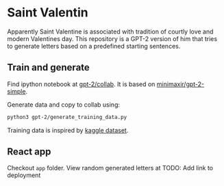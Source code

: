# Saint Valentin

Apparently Saint Valentine is associated with tradition of courtly love and modern Valentines day. This repository is a GPT-2 version of him that tries to generate letters based on a predefined starting sentences.

## Train and generate

Find ipython notebook at [gpt-2/collab](gpt-2/collab_generation.ipynb).
It is based on [minimaxir/gpt-2-simple](https://github.com/minimaxir/gpt-2-simple#gpt-2-simple).

Generate data and copy to collab using:

```bash
python3 gpt-2/generate_training_data.py
```

Training data is inspired by [kaggle dataset](https://www.kaggle.com/fillerink/love-letters).

## React app

Checkout `app` folder. View random generated letters at 
TODO: Add link to deployment